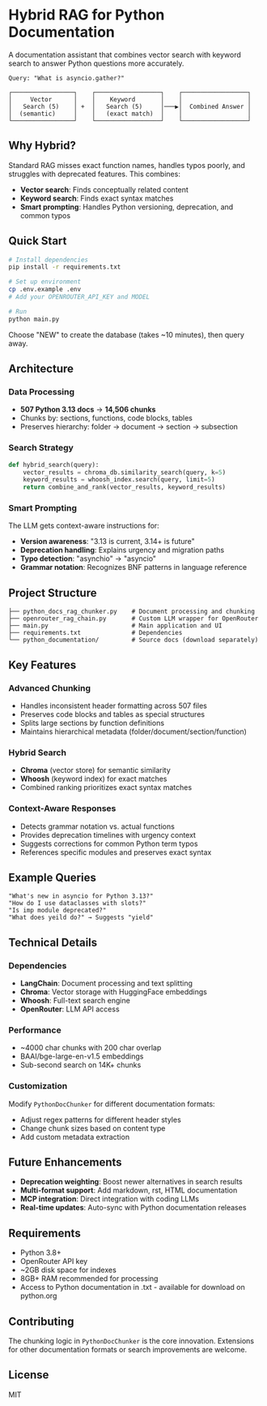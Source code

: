 # Hybrid RAG for Python Documentation

A documentation assistant that combines vector search with keyword search to answer Python questions more accurately.

```
Query: "What is asyncio.gather?"

┌─────────────────┐    ┌──────────────────┐    ┌──────────────────┐
│     Vector      │    │    Keyword       │    │                  │
│   Search (5)    │ +  │   Search (5)     │───▶│  Combined Answer │
│  (semantic)     │    │   (exact match)  │    │                  │
└─────────────────┘    └──────────────────┘    └──────────────────┘
```

## Why Hybrid?

Standard RAG misses exact function names, handles typos poorly, and struggles with deprecated features. This combines:

- **Vector search**: Finds conceptually related content
- **Keyword search**: Finds exact syntax matches
- **Smart prompting**: Handles Python versioning, deprecation, and common typos

## Quick Start

```bash
# Install dependencies
pip install -r requirements.txt

# Set up environment
cp .env.example .env
# Add your OPENROUTER_API_KEY and MODEL

# Run
python main.py
```

Choose "NEW" to create the database (takes ~10 minutes), then query away.

## Architecture

### Data Processing
- **507 Python 3.13 docs** → **14,506 chunks**
- Chunks by: sections, functions, code blocks, tables
- Preserves hierarchy: folder → document → section → subsection

### Search Strategy
```python
def hybrid_search(query):
    vector_results = chroma_db.similarity_search(query, k=5)
    keyword_results = whoosh_index.search(query, limit=5)
    return combine_and_rank(vector_results, keyword_results)
```

### Smart Prompting
The LLM gets context-aware instructions for:
- **Version awareness**: "3.13 is current, 3.14+ is future"
- **Deprecation handling**: Explains urgency and migration paths
- **Typo detection**: "asynchio" → "asyncio"
- **Grammar notation**: Recognizes BNF patterns in language reference

## Project Structure

```
├── python_docs_rag_chunker.py    # Document processing and chunking
├── openrouter_rag_chain.py       # Custom LLM wrapper for OpenRouter
├── main.py                       # Main application and UI
├── requirements.txt              # Dependencies
└── python_documentation/         # Source docs (download separately)
```

## Key Features

### Advanced Chunking
- Handles inconsistent header formatting across 507 files
- Preserves code blocks and tables as special structures
- Splits large sections by function definitions
- Maintains hierarchical metadata (folder/document/section/function)

### Hybrid Search
- **Chroma** (vector store) for semantic similarity
- **Whoosh** (keyword index) for exact matches
- Combined ranking prioritizes exact syntax matches

### Context-Aware Responses
- Detects grammar notation vs. actual functions
- Provides deprecation timelines with urgency context
- Suggests corrections for common Python term typos
- References specific modules and preserves exact syntax

## Example Queries

```
"What's new in asyncio for Python 3.13?"
"How do I use dataclasses with slots?"
"Is imp module deprecated?" 
"What does yeild do?" → Suggests "yield"
```

## Technical Details

### Dependencies
- **LangChain**: Document processing and text splitting
- **Chroma**: Vector storage with HuggingFace embeddings
- **Whoosh**: Full-text search engine
- **OpenRouter**: LLM API access

### Performance
- ~4000 char chunks with 200 char overlap
- BAAI/bge-large-en-v1.5 embeddings
- Sub-second search on 14K+ chunks

### Customization
Modify `PythonDocChunker` for different documentation formats:
- Adjust regex patterns for different header styles
- Change chunk sizes based on content type
- Add custom metadata extraction

## Future Enhancements

- **Deprecation weighting**: Boost newer alternatives in search results
- **Multi-format support**: Add markdown, rst, HTML documentation
- **MCP integration**: Direct integration with coding LLMs
- **Real-time updates**: Auto-sync with Python documentation releases

## Requirements

- Python 3.8+
- OpenRouter API key
- ~2GB disk space for indexes
- 8GB+ RAM recommended for processing
- Access to Python documentation in .txt - available for download on python.org

## Contributing

The chunking logic in `PythonDocChunker` is the core innovation. Extensions for other documentation formats or search improvements are welcome.

## License

MIT